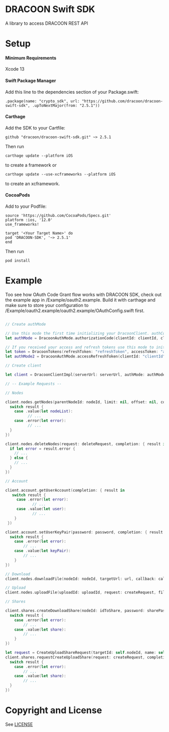 # DRACOON Swift SDK

A library to access DRACOON REST API

# Setup

#### Minimum Requirements

Xcode 13

#### Swift Package Manager

Add this line to the dependencies section of your Package.swift:

`.package(name: "crypto_sdk", url: "https://github.com/dracoon/dracoon-swift-sdk", .upToNextMajor(from: "2.5.1"))`

#### Carthage

Add the SDK to your Cartfile:

`github "dracoon/dracoon-swift-sdk.git" ~> 2.5.1`

Then run

`carthage update --platform iOS`

to create a framework or

`carthage update --use-xcframeworks --platform iOS`

to create an xcframework.

#### CocoaPods

Add to your Podfile:
```
source 'https://github.com/CocoaPods/Specs.git'
platform :ios, '12.0'
use_frameworks!

target '<Your Target Name>' do
pod 'DRACOON-SDK', '~> 2.5.1'
end
```
Then run

`pod install`

# Example

Too see how OAuth Code Grant flow works with DRACOON SDK, check out the example app in /Example/oauth2.example.
Build it with carthage and make sure to store your configuration to /Example/oauth2.example/oauth2.example/OAuthConfig.swift first.

```swift

// Create authMode

// Use this mode the first time initializing your DracoonClient. authCode is the code from your OAuth2 code flow authorization response.
let authMode = DracoonAuthMode.authorizationCode(clientId: clientId, clientSecret: clientSecret, authorizationCode: authCode)

// If you received your access and refresh tokens use this mode to initialize your DracoonClient.
let token = DracoonTokens(refreshToken: "refreshToken", accessToken: "accessToken", timestamp: Date(), accessTokenValidity: 3600)
let authMode2 = DracoonAuthMode.accessRefreshToken(clientId: "clientId", clientSecret: "clientSecret", tokens: token)

// Create client

let client = DracoonClientImpl(serverUrl: serverUrl, authMode: authMode, getEncryptionPassword: getEncryptionPassword)

// -- Example Requests --

// Nodes

client.nodes.getNodes(parentNodeId: nodeId, limit: nil, offset: nil, completion: { result in
  switch result {
    case .value(let nodeList):
          // ...
    case .error(let error):
          // ...
  }
})

client.nodes.deleteNodes(request: deleteRequest, completion: { result in
  if let error = result.error {
    // ...
  } else {
    // ...
  }
})

// Account

client.account.getUserAccount(completion: { result in
   switch result {
     case .error(let error):
            // ...
     case .value(let user):
            // ...
    }
 })

client.account.setUserKeyPair(password: password, completion: { result in
  switch result {
    case .error(let error):
        // ...
    case .value(let keyPair):
        // ...
    }
})

// Download
client.nodes.downloadFile(nodeId: nodeId, targetUrl: url, callback: callback)

// Upload
client.nodes.uploadFile(uploadId: uploadId, request: createRequest, filePath: filePath, callback: callback, resolutionStrategy: .autorename)

// Shares

client.shares.createDownloadShare(nodeId: idToShare, password: sharePassword, completion: { result in
  switch result {
    case .error(let error):
        // ...
    case .value(let share):
        // ...
    }
})

let request = CreateUploadShareRequest(targetId: self.nodeId, name: self.containerName){$0.expiration = expiration; $0.password = password; $0.notes = notes}
client.shares.requestCreateUploadShare(request: createRequest, completion: { result in
  switch result {
    case .error(let error):
        // ...
    case .value(let share):
        // ...
  }
})

```

# Copyright and License

See [LICENSE](LICENSE)
